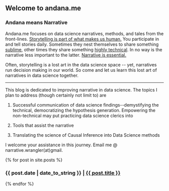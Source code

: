## Welcome to andana.me

### Andana means Narrative


Andana.me focuses on data science narratives, methods, and tales from the front-lines.
  <a href="https://www.forbes.com/sites/stevedenning/2012/03/09/the-science-of-storytelling/#4f9a68502d8a">Storytelling is part of what makes us human.</a> You participate in and tell stories daily. Sometimes they nest themselves to share something <a href="https://en.wikipedia.org/wiki/Allegory_of_the_Cave">sublime</a>, other times they share something <a href="https://en.wikipedia.org/wiki/Markov_chain#Gambling">highly technical</a>. In no way is the narrative less important to the latter. <a href="https://www.forbes.com/sites/brentdykes/2016/03/31/data-storytelling-the-essential-data-science-skill-everyone-needs/#16820dbf52ad">Narrative is essential.</a> 


  Often, storytelling is a lost art in the data science space -- yet, narratives run decision making in our world. So come and let us learn this lost art of narratives in data science together.

----------

This blog is dedicated to improving narrative in data science. The topics I plan to address (though certainly not limit to) are

1. Successful communication of data science findings--demystifying the technical, democratizing the hypothesis generation. Empowering the non-technical may put practicing data science clerics into 

2. Tools that assist the narrative

3. Translating the science of Causal Inference into Data Science methods

I welcome your assistance in this journey. Email me @ narrative.wrangler(at)gmail.


  {% for post in site.posts %}
  <article>
    <h3>
     <time datetime="{{ post.date | date: "%Y-%m-%d" }}">{{ post.date | date_to_string }}</time> |
      <a href="{{ post.url }}">
        {{ post.title }}
      </a>
    </h3>
  </article>
{% endfor %}
